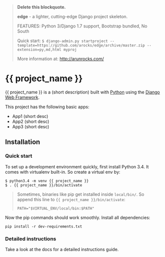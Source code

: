 > __Delete this blockquote.__
>
> __edge__ - a lighter, cutting-edge Django project skeleton.
>
> FEATURES: Python 3/Django 1.7 support, Bootstrap bundled, No South
>
> Quick start:
> `$ django-admin.py startproject --template=https://github.com/arocks/edge/archive/master.zip --extension=py,md,html myproj`
> 
> More information at: http://arunrocks.com/

# {{ project_name }}

{{ project_name }} is a (short description) built with [Python][0] using the [Django Web Framework][1].

This project has the following basic apps:

* App1 (short desc)
* App2 (short desc)
* App3 (short desc)

## Installation

### Quick start

To set up a development environment quickly, first install Python 3.4. It
comes with virtualenv built-in. So create a virtual env by:

    $ python3.4 -m venv {{ project_name }}
    $ . {{ project_name }}/bin/activate

> Sometimes, binaries like pip get installed inside `local/bin/`. So append
> this line to `{{ project_name }}/bin/activate`:
>
> `PATH="$VIRTUAL_ENV/local/bin:$PATH"`

Now the pip commands should work smoothly. Install all dependencies:

    pip install -r dev-requirements.txt

### Detailed instructions

Take a look at the docs for a detailed instructions guide.

[0]: https://www.python.org/
[1]: https://www.djangoproject.com/
